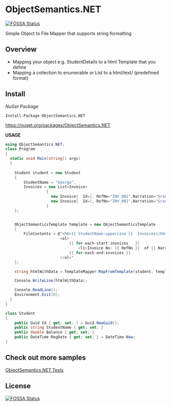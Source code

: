 # ObjectSemantics.NET
[![FOSSA Status](https://app.fossa.com/api/projects/git%2Bgithub.com%2Fswagfin%2FObjectSemantics.NET.svg?type=shield)](https://app.fossa.com/projects/git%2Bgithub.com%2Fswagfin%2FObjectSemantics.NET?ref=badge_shield)

Simple Object to File Mapper that supports string formatting

## Overview

* Mapping your object e.g. StudentDetails to a html Template that you define
* Mapping a collection to enumerable or List to a html/text/ (predefined format)

## Install 

*NuGet Package*
```
Install-Package ObjectSemantics.NET
```
https://nuget.org/packages/ObjectSemantics.NET

**USAGE**
```cs
using ObjectSemantics.NET;
class Program
{
  static void Main(string[] args)
  {
	  
    Student student = new Student
    {
        StudentName = "George",
        Invoices = new List<Invoice>
                  {
                    new Invoice{  Id=2, RefNo="INV_002",Narration="Grade II Fees Invoice", Amount=2000, InvoiceDate=DateTime.Now.Date.AddDays(-1) },
                    new Invoice{  Id=1, RefNo="INV_001",Narration="Grade I Fees Invoice", Amount=320, InvoiceDate=DateTime.Now.Date.AddDays(-2) }
                  }
    };


    ObjectSemanticsTemplate template = new ObjectSemanticsTemplate
    {
        FileContents = @"<h6>{{ StudentName:uppercase }}  Invoices</h6>
                        <ol>
                            {{ for-each-start:invoices   }}
                                <li>Invoice No: {{ RefNo }}  of {{ Narration }} amount {{ Amount:N0 }} </li>
                            {{ for-each-end:invoices }}
                        </ol>"
    };

    string htmlWithData = TemplateMapper.MapFromTemplate(student, template);

    Console.WriteLine(htmlWithData);

    Console.ReadLine();
    Environment.Exit(0);
  }
}

class Student
{
    public Guid Id { get; set; } = Guid.NewGuid();
    public string StudentName { get; set; }
    public double Balance { get; set; }
    public DateTime RegDate { get; set; } = DateTime.Now;
}
```

## Check out more samples
[ObjectSemantics.NET.Tests](https://github.com/swagfin/ObjectSemantics.NET/tree/master/ObjectSemantics.NET.Tests)

## License
[![FOSSA Status](https://app.fossa.com/api/projects/git%2Bgithub.com%2Fswagfin%2FObjectSemantics.NET.svg?type=large)](https://app.fossa.com/projects/git%2Bgithub.com%2Fswagfin%2FObjectSemantics.NET?ref=badge_large)
